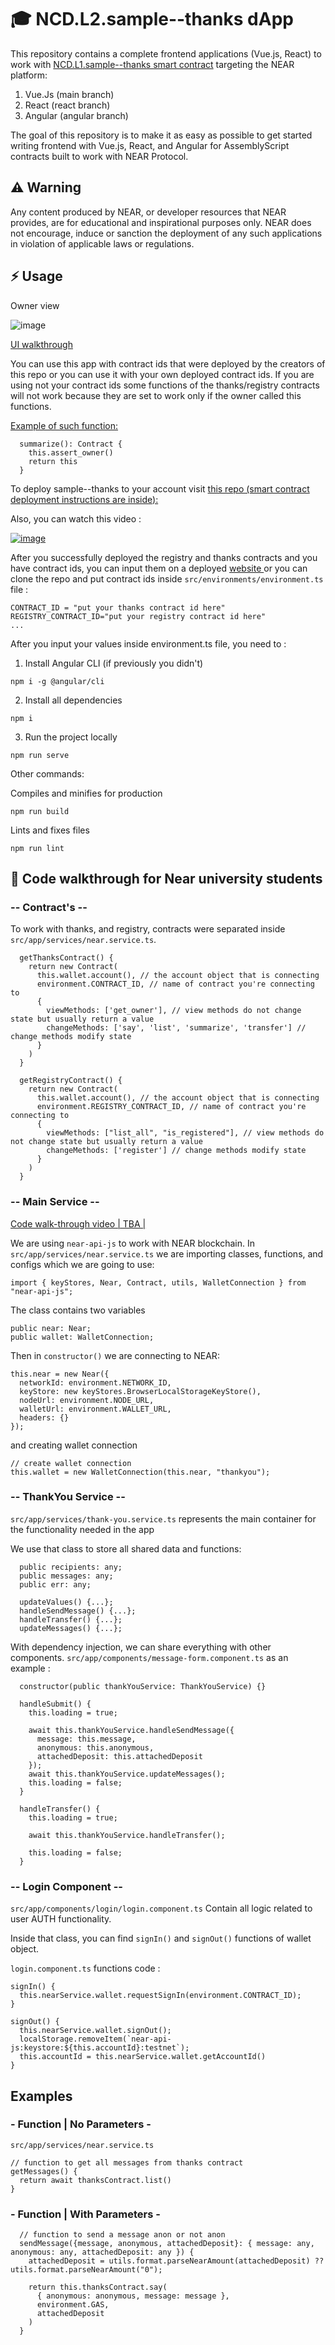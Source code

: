 #  🎓 NCD.L2.sample--thanks dApp
This repository contains a complete frontend applications (Vue.js, React) to work with
<a href="https://github.com/Learn-NEAR/NCD.L1.sample--thanks" target="_blank">NCD.L1.sample--thanks smart contract</a> targeting the NEAR platform:
1. Vue.Js (main branch)
2. React (react branch)
2. Angular (angular branch)

The goal of this repository is to make it as easy as possible to get started writing frontend with Vue.js, React, and Angular for AssemblyScript contracts built to work with NEAR Protocol.


## ⚠️ Warning
Any content produced by NEAR, or developer resources that NEAR provides, are for educational and inspirational purposes only. NEAR does not encourage, induce or sanction the deployment of any such applications in violation of applicable laws or regulations.


## ⚡  Usage
Owner view

![image](https://user-images.githubusercontent.com/38455192/169348821-a191c98b-c1ab-4580-811c-d91baaf21db4.png)

<a href="https://www.loom.com/share/da86b0536ee540a8b79d4e7c59f88b3a" target="_blank">UI walkthrough</a>

You can use this app with contract ids that were deployed by the creators of this repo or you can use it with your own deployed contract ids.
If you are using not your contract ids some functions of the thanks/registry contracts will not work because they are set to work only if the owner called this functions.

<a href="https://github.com/Learn-NEAR/NCD.L1.sample--thanks/blob/66dc6fb42a62317f8ff31c9c9ab96a995f3edd78/src/thanks/assembly/index.ts#L57" target="_blank">Example of such  function:</a>
```
  summarize(): Contract {
    this.assert_owner()
    return this
  }

```

To deploy sample--thanks to your account visit <a href="https://github.com/Learn-NEAR/NCD.L1.sample--thanks/tree/registry" target="_blank">this repo (smart contract deployment instructions are inside):</a>

Also, you can watch this video :

<a href="https://www.loom.com/share/15692f40800a4686ad47af71e9368a3d" target="_blank">![image](https://user-images.githubusercontent.com/38455192/169353150-81bf6d02-1a9e-428b-88eb-23f3c2c14328.png)</a>

After you successfully deployed the registry and thanks contracts and you have contract ids, you can input them on a deployed <a href="sample-thanks.onrender.com/" target="_blank">website </a> or you can clone the repo and put contract ids inside ``` src/environments/environment.ts ``` file :

```
CONTRACT_ID = "put your thanks contract id here"
REGISTRY_CONTRACT_ID="put your registry contract id here"
...
```

After you input your values inside environment.ts file, you need to :
1. Install Angular CLI (if previously you didn't)
```
npm i -g @angular/cli
```

2. Install all dependencies
```
npm i
```
3. Run the project locally
```
npm run serve
```

Other commands:

Compiles and minifies for production
```
npm run build
```
Lints and fixes files
```
npm run lint
```

## 👀 Code walkthrough for Near university students

### -- Contract's --

To work with thanks, and registry, contracts were separated inside ``` src/app/services/near.service.ts```.
```
  getThanksContract() {
    return new Contract(
      this.wallet.account(), // the account object that is connecting
      environment.CONTRACT_ID, // name of contract you're connecting to
      {
        viewMethods: ['get_owner'], // view methods do not change state but usually return a value
        changeMethods: ['say', 'list', 'summarize', 'transfer'] // change methods modify state
      }
    )
  }

  getRegistryContract() {
    return new Contract(
      this.wallet.account(), // the account object that is connecting
      environment.REGISTRY_CONTRACT_ID, // name of contract you're connecting to
      {
        viewMethods: ["list_all", "is_registered"], // view methods do not change state but usually return a value
        changeMethods: ['register'] // change methods modify state
      }
    )
  }
```

### -- Main Service --

<a href="" >Code walk-through video | TBA |</a>

We are using ```near-api-js``` to work with NEAR blockchain. In ``` src/app/services/near.service.ts ``` we are importing classes, functions, and configs which we are going to use:
```
import { keyStores, Near, Contract, utils, WalletConnection } from "near-api-js";
```

The class contains two variables
```
public near: Near;
public wallet: WalletConnection;
```

Then in ``` constructor() ``` we are connecting to NEAR:
```
this.near = new Near({
  networkId: environment.NETWORK_ID,
  keyStore: new keyStores.BrowserLocalStorageKeyStore(),
  nodeUrl: environment.NODE_URL,
  walletUrl: environment.WALLET_URL,
  headers: {}
});
``` 
and creating wallet connection
```
// create wallet connection
this.wallet = new WalletConnection(this.near, "thankyou");
```

### -- ThankYou Service --

``` src/app/services/thank-you.service.ts ``` represents the main container for the functionality needed in the app

We use that class to store all shared data and functions:
```
  public recipients: any;
  public messages: any;
  public err: any;
  
  updateValues() {...};
  handleSendMessage() {...};
  handleTransfer() {...};
  updateMessages() {...};
```

With dependency injection, we can share everything with other components. ``` src/app/components/message-form.component.ts ``` as an example :
```
  constructor(public thankYouService: ThankYouService) {}

  handleSubmit() {
    this.loading = true;

    await this.thankYouService.handleSendMessage({
      message: this.message,
      anonymous: this.anonymous,
      attachedDeposit: this.attachedDeposit
    });
    await this.thankYouService.updateMessages();
    this.loading = false;
  }

  handleTransfer() {
    this.loading = true;

    await this.thankYouService.handleTransfer();

    this.loading = false;
  }
```

### -- Login Component --
``` src/app/components/login/login.component.ts ``` Contain all logic related to user AUTH functionality.

Inside that class, you can find ```signIn()``` and ```signOut()``` functions of wallet object.

``` login.component.ts ``` functions code :
```
signIn() {
  this.nearService.wallet.requestSignIn(environment.CONTRACT_ID);
}

signOut() {
  this.nearService.wallet.signOut();
  localStorage.removeItem(`near-api-js:keystore:${this.accountId}:testnet`);
  this.accountId = this.nearService.wallet.getAccountId()
}
```

## Examples
### - Function | No Parameters -
``` src/app/services/near.service.ts ```
```
// function to get all messages from thanks contract
getMessages() {
  return await thanksContract.list()
}
```

### - Function | With Parameters -
```
  // function to send a message anon or not anon
  sendMessage({message, anonymous, attachedDeposit}: { message: any, anonymous: any, attachedDeposit: any }) {
    attachedDeposit = utils.format.parseNearAmount(attachedDeposit) ?? utils.format.parseNearAmount("0");

    return this.thanksContract.say(
      { anonymous: anonymous, message: message },
      environment.GAS, 
      attachedDeposit
    )
  }
```
